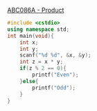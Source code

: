 [ABC086A - Product](https://atcoder.jp/contests/abs/tasks/abc086_a)
```c++
#include <cstdio>
using namespace std;
int main(void){
    int x;
    int y;
    scanf("%d %d", &x, &y);
    int z = x * y;
    if(z % 2 == 0){
        printf("Even");
    }else{
        printf("Odd");
    }
}
```
